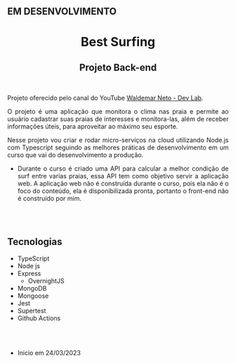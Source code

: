 ## EM DESENVOLVIMENTO

<div align="center">

# Best Surfing

## Projeto Back-end

<br>

<div align="justify">

Projeto oferecido pelo canal do YouTube <a href="https://www.youtube.com/@WaldemarNetoDevLab">Waldemar Neto - Dev Lab</a>.

O projeto é uma aplicação que monitora o clima nas praia e permite ao usuário cadastrar suas praias de interesses e
monitora-las, além de receber informações úteis, para aproveitar ao máximo seu esporte.

Nesse projeto vou criar e rodar micro-serviços na cloud utilizando Node.js com Typescript seguindo as melhores práticas de desenvolvimento em um curso que vai do desenvolvimento a produção.

- Durante o curso é criado uma API para calcular a melhor condição de surf entre varias praias, essa API tem como objetivo servir a aplicação web. A aplicação web não é construída durante o curso, pois ela não é o foco do conteúdo, ela é disponibilizada pronta, portanto o front-end não é construído por mim.

</div>

<br><br>

<div align="justify">

## Tecnologias

- TypeScript
- Node js
- Express 
    - OvernightJS
- MongoDB
- Mongoose
- Jest
- Supertest
- Github Actions


</div>

</div>

<br><br>

- Inicio em 24/03/2023
